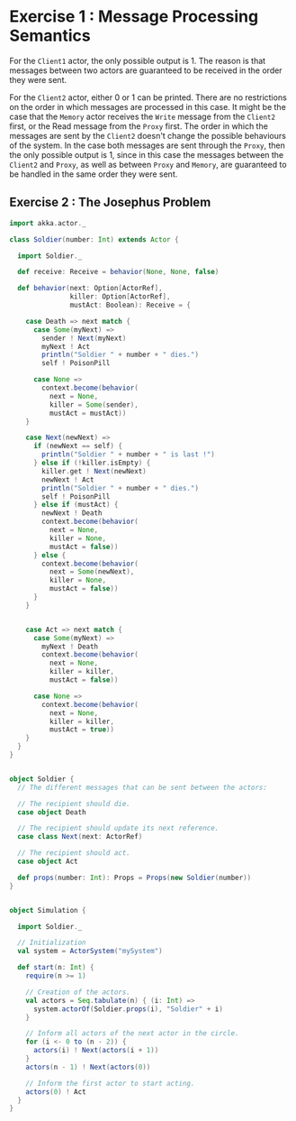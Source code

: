 # Exercise 1 : Message Processing Semantics

For the `Client1` actor, the only possible output is 1. The reason is that messages between two actors are guaranteed to be received in the order they were sent.

For the `Client2` actor, either 0 or 1 can be printed. There are no restrictions on the order in which messages are processed in this case. It might be the case that the `Memory` actor receives the `Write` message from the `Client2` first, or the Read message from the `Proxy` first. The order in which the messages are sent by the `Client2` doesn't change the possible behaviours of the system. In the case both messages are sent through the `Proxy`, then the only possible output is 1, since in this case the messages between the `Client2` and `Proxy`, as well as between `Proxy` and `Memory`, are guaranteed to be handled in the same order they were sent.

## Exercise 2 : The Josephus Problem

```scala
import akka.actor._

class Soldier(number: Int) extends Actor {

  import Soldier._

  def receive: Receive = behavior(None, None, false)

  def behavior(next: Option[ActorRef],
               killer: Option[ActorRef],
               mustAct: Boolean): Receive = {

    case Death => next match {
      case Some(myNext) =>
        sender ! Next(myNext)
        myNext ! Act
        println("Soldier " + number + " dies.")
        self ! PoisonPill

      case None =>
        context.become(behavior(
          next = None,
          killer = Some(sender),
          mustAct = mustAct))
    }

    case Next(newNext) =>
      if (newNext == self) {
        println("Soldier " + number + " is last !")
      } else if (!killer.isEmpty) {
        killer.get ! Next(newNext)
        newNext ! Act
        println("Soldier " + number + " dies.")
        self ! PoisonPill
      } else if (mustAct) {
        newNext ! Death
        context.become(behavior(
          next = None,
          killer = None,
          mustAct = false))
      } else {
        context.become(behavior(
          next = Some(newNext),
          killer = None,
          mustAct = false))
      }
    }


    case Act => next match {
      case Some(myNext) =>
        myNext ! Death
        context.become(behavior(
          next = None,
          killer = killer,
          mustAct = false))

      case None =>
        context.become(behavior(
          next = None,
          killer = killer,
          mustAct = true))
    }
  }
}


object Soldier {
  // The different messages that can be sent between the actors:

  // The recipient should die.
  case object Death

  // The recipient should update its next reference.
  case class Next(next: ActorRef)

  // The recipient should act.
  case object Act

  def props(number: Int): Props = Props(new Soldier(number))
}


object Simulation {

  import Soldier._

  // Initialization
  val system = ActorSystem("mySystem")

  def start(n: Int) {
    require(n >= 1)

    // Creation of the actors.
    val actors = Seq.tabulate(n) { (i: Int) =>
      system.actorOf(Soldier.props(i), "Soldier" + i)
    }

    // Inform all actors of the next actor in the circle.
    for (i <- 0 to (n - 2)) {
      actors(i) ! Next(actors(i + 1))
    }
    actors(n - 1) ! Next(actors(0))

    // Inform the first actor to start acting.
    actors(0) ! Act
  }
}
```
